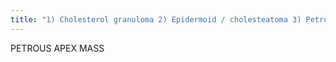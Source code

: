 ```yaml
---
title: "1) Cholesterol granuloma 2) Epidermoid / cholesteatoma 3) Petrous apicitis 4) Trigenimal schwannoma 5) Meningioma 6) Chondrosarcoma / chordoma"
---
```

PETROUS 
APEX MASS

